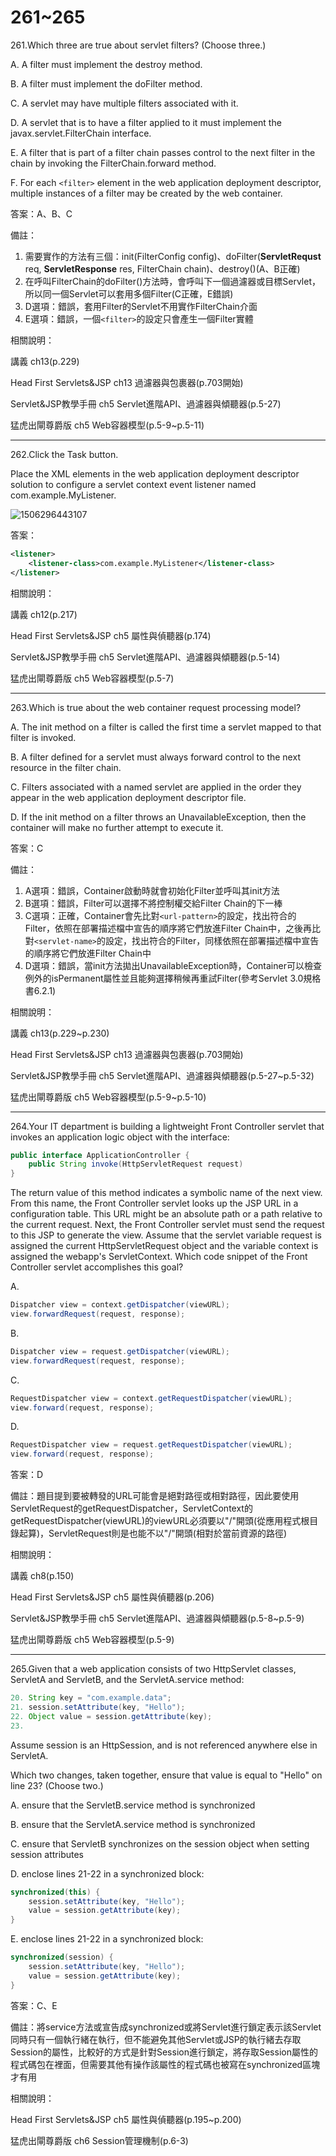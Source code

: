 261~265
========================

261.Which three are true about servlet filters? (Choose three.)

A.   A filter must implement the destroy method. 

B.   A filter must implement the doFilter method. 

C.   A servlet may have multiple filters associated with it. 

D.   A servlet that is to have a filter applied to it must implement the javax.servlet.FilterChain interface. 

E.   A filter that is part of a filter chain passes control to the next filter in the chain by invoking the FilterChain.forward method. 

F.   For each `<filter>` element in the web application deployment descriptor, multiple instances of a filter may be created by the web container.

答案：A、B、C

備註：

1. 需要實作的方法有三個：init(FilterConfig config)、doFilter(**ServletRequst** req, **ServletResponse** res, FilterChain chain)、destroy()(A、B正確)
2. 在呼叫FilterChain的doFilter()方法時，會呼叫下一個過濾器或目標Servlet，所以同一個Servlet可以套用多個Filter(C正確，E錯誤)
3. D選項：錯誤，套用Filter的Servlet不用實作FilterChain介面
4. E選項：錯誤，一個`<filter>`的設定只會產生一個Filter實體

相關說明：

講義 ch13(p.229)

Head First Servlets&JSP ch13 過濾器與包裹器(p.703開始)

Servlet&JSP教學手冊 ch5 Servlet進階API、過濾器與傾聽器(p.5-27)

猛虎出閘尊爵版 ch5 Web容器模型(p.5-9~p.5-11)


---
262.Click the Task button. 

Place the XML elements in the web application deployment descriptor solution to configure a servlet context event listener named com.example.MyListener.

![1506296443107](file://media/1467.jpeg)

答案：

```xml
<listener>
	<listener-class>com.example.MyListener</listener-class>
</listener>
```

相關說明：

講義 ch12(p.217)

Head First Servlets&JSP ch5 屬性與偵聽器(p.174)

Servlet&JSP教學手冊 ch5 Servlet進階API、過濾器與傾聽器(p.5-14)

猛虎出閘尊爵版 ch5 Web容器模型(p.5-7)

---
263.Which is true about the web container request processing model?

A.   The init method on a filter is called the first time a servlet mapped to that filter is invoked. 

B.   A filter defined for a servlet must always forward control to the next resource in the filter chain. 

C.   Filters associated with a named servlet are applied in the order they appear in the web application deployment descriptor file. 

D.   If the init method on a filter throws an UnavailableException, then the container will make no further attempt to execute it.

答案：C

備註：

1. A選項：錯誤，Container啟動時就會初始化Filter並呼叫其init方法
2. B選項：錯誤，Filter可以選擇不將控制權交給Filter Chain的下一棒
3. C選項：正確，Container會先比對`<url-pattern>`的設定，找出符合的Filter，依照在部署描述檔中宣告的順序將它們放進Filter Chain中，之後再比對`<servlet-name>`的設定，找出符合的Filter，同樣依照在部署描述檔中宣告的順序將它們放進Filter Chain中
4. D選項：錯誤，當init方法拋出UnavailableException時，Container可以檢查例外的isPermanent屬性並且能夠選擇稍候再重試Filter(參考Servlet 3.0規格書6.2.1)

相關說明：

講義 ch13(p.229~p.230)

Head First Servlets&JSP ch13 過濾器與包裹器(p.703開始)

Servlet&JSP教學手冊 ch5 Servlet進階API、過濾器與傾聽器(p.5-27~p.5-32)

猛虎出閘尊爵版 ch5 Web容器模型(p.5-9~p.5-10)


---
264.Your IT department is building a lightweight Front Controller servlet that invokes an application logic object with the interface: 

```java
public interface ApplicationController {  
	public String invoke(HttpServletRequest request) 
} 
```

The return value of this method indicates a symbolic name of the next view. From this name, the Front Controller servlet looks up the JSP URL in a configuration table. This URL might be an absolute path or a path relative to the current request. Next, the Front Controller servlet must send the request to this JSP to generate the view. Assume that the servlet variable request is assigned the current HttpServletRequest object and the variable context is assigned the webapp's ServletContext. 
Which code snippet of the Front Controller servlet accomplishes this goal?

A.  

```java
Dispatcher view = context.getDispatcher(viewURL); 
view.forwardRequest(request, response); 
```

B.   

```java
Dispatcher view = request.getDispatcher(viewURL); 
view.forwardRequest(request, response); 
```

C.   

```java
RequestDispatcher view = context.getRequestDispatcher(viewURL); 
view.forward(request, response); 
```

D.   

```java
RequestDispatcher view = request.getRequestDispatcher(viewURL); 
view.forward(request, response);
```

答案：D

備註：題目提到要被轉發的URL可能會是絕對路徑或相對路徑，因此要使用ServletRequest的getRequestDispatcher，ServletContext的getRequestDispatcher(viewURL)的viewURL必須要以"/"開頭(從應用程式根目錄起算)，ServletRequest則是也能不以"/"開頭(相對於當前資源的路徑)

相關說明：

講義 ch8(p.150)

Head First Servlets&JSP ch5 屬性與偵聽器(p.206)

Servlet&JSP教學手冊 ch5 Servlet進階API、過濾器與傾聽器(p.5-8~p.5-9)

猛虎出閘尊爵版 ch5 Web容器模型(p.5-9)

---
265.Given that a web application consists of two HttpServlet classes, ServletA and ServletB, and the ServletA.service method: 

```java
20. String key = "com.example.data"; 
21. session.setAttribute(key, "Hello"); 
22. Object value = session.getAttribute(key); 
23. 
```

Assume session is an HttpSession, and is not referenced anywhere else in ServletA. 

Which two changes, taken together, ensure that value is equal to "Hello" on line 23? (Choose two.)

A.   ensure that the ServletB.service method is synchronized

B.   ensure that the ServletA.service method is synchronized 

C.   ensure that ServletB synchronizes on the session object when setting session attributes 

D.   enclose lines 21-22 in a synchronized block: 

```java
synchronized(this) { 
	session.setAttribute(key, "Hello"); 
	value = session.getAttribute(key); 
} 
```

E.   enclose lines 21-22 in a synchronized block: 

```java
synchronized(session) { 
	session.setAttribute(key, "Hello"); 
	value = session.getAttribute(key); 
}
```

答案：C、E

備註：將service方法或宣告成synchronized或將Servlet進行鎖定表示該Servlet同時只有一個執行緒在執行，但不能避免其他Servlet或JSP的執行緒去存取Session的屬性，比較好的方式是針對Session進行鎖定，將存取Session屬性的程式碼包在裡面，但需要其他有操作該屬性的程式碼也被寫在synchronized區塊才有用

相關說明：

Head First Servlets&JSP ch5 屬性與偵聽器(p.195~p.200)

猛虎出閘尊爵版 ch6 Session管理機制(p.6-3)

